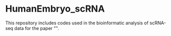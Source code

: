# HumanEmbryo_scRNA
This repository includes codes used in the bioinformatic analysis of scRNA-seq data for the paper "".
